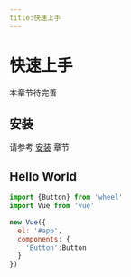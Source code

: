 ```yaml
---
title:快速上手
---
```

# 快速上手

本章节待完善

## 安装

请参考 [安装](../install/) 章节


## Hello World

```javascript
import {Button} from 'wheel'
import Vue from 'vue'

new Vue({
  el: '#app',
  components: {
    'Button':Button
  }
})
```